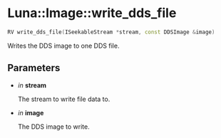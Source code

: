 # Luna::Image::write_dds_file

```c++
RV write_dds_file(ISeekableStream *stream, const DDSImage &image)
```

Writes the DDS image to one DDS file. 



## Parameters
* *in* **stream**

    The stream to write file data to. 

* *in* **image**

    The DDS image to write. 

